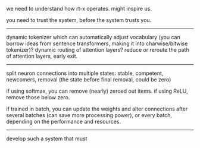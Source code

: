 we need to understand how rt-x operates. might inspire us.

you need to trust the system, before the system trusts you.

---

dynamic tokenizer which can automatically adjust vocabulary (you can borrow ideas from sentence transformers, making it into charwise/bitwise tokenizer)? dynamic routing of attention layers? reduce or reroute the path of attention layers, early exit.

---

split neuron connections into multiple states: stable, competent, newcomers, removal (the state before final removal, could be zero)

if using softmax, you can remove (nearly) zeroed out items. if using ReLU, remove those below zero.

if trained in batch, you can update the weights and alter connections after several batches (can save more processing power), or every batch, depending on the performance and resources.

---

develop such a system that must 
